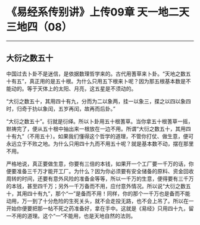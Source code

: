# 《易经系传别讲》上传09章 天一地二天三地四（08）

------

## 大衍之数五十

中国过去卜卦不是迷信，是依据数理哲学来的。古代用蓍草来卜卦。“天地之数五十有五”，真正用的是五十根。为什么只用五下根来卜呢？因为那五根基本数是不能动的。等于天体上的太阳、月亮，这五星是不须动的。

“大衍之数五十，其用四十有九，分而为二以象两，挂一以象三，揲之以四以象四时，归奇于扐以象闰，五岁再闰，故再而后卦。”

“大衍之数五十”。衍就是衍绎。所以卜卦用五十根蓍草。当你拿五十根蓍草一摇，默祷完了，便从五十根中抽出来一根放在一边不用。所谓“大衍之数五十，其用四十有九”（不用五十）。如果我们懂得这个哲学的道理，不管你打仗、做生意，便可永远立于不败之地。为什么只用四十九而不用五十呢？就是基本数不动，摆在那里不用。

严格地说，真正要做生意，你要有三倍的本钱，如果开一个工厂要一千万的话，你便要准备三千万才能开工厂。为什么？因为你必须要有安全储备的原料、资金回收周转的时间，还要有意外风险的准备金等等，所以一千万的生意，便得要有三千万的本钱，甚至四千万；另外一千万备而不用，应付意外情况。所以说“大衍之数五十，其用四十有九”，那个“一”是备而不用！同样，你的那个一千万也是备而不能动用，万一到了十分危险的生死关头，就不会走投无路，也不会上吊了。所以在一开始你便要把那一帖不死之药准备好，拿在手中。这就是《易经》只用四十九，留一不用的道理。这个“一”不能用，也是天地自然的法则。